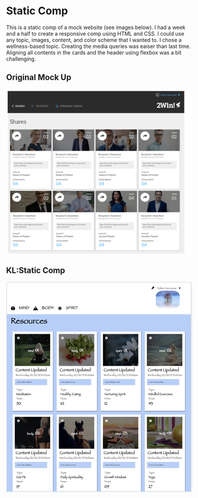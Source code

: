 <h1> Static Comp</h1>
<p>This is a static comp of a mock website (see images below). I had a week and a half to create a responsive comp using HTML and CSS. I could use any topic, images, content, and color scheme that I wanted to. I chose a wellness-based topic. Creating the media queries was eaiser than last time. Aligning all contents in the cards and the header using flexbox was a bit challenging.</p>

<h2>Original Mock Up</h2>
<img src="images/StaticOG.png" alt="Original">

<h2>KL:Static Comp</h2>
<img src="images/StaticComp.png" alt="Static Comp">